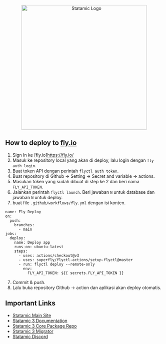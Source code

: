 <p align="center"><img src="https://statamic.com/assets/branding/Statamic-Logo+Wordmark-Rad.svg" width="400" alt="Statamic Logo" /></p>

## How to deploy to [fly.io](https://fly.io/)

1. Sign In ke [fly.io]https://fly.io/
2. Masuk ke repository local yang akan di deploy, lalu login dengan `fly auth login`.
3. Buat token API dengan perintah `flyctl auth token`.
4. Buat repository di Github -> Setting -> Secret and variable -> actions.
5. Masukan token yang sudah dibuat di step ke 2 dan beri nama `FLY_API_TOKEN`.
6. Jalankan perintah `flyctl launch`. Beri jawaban `N` untuk database dan jawaban `N` untuk deploy.
7. buat file `.github/workflows/fly.yml` dengan isi konten.

```
name: Fly Deploy
on:
  push:
    branches:
      - main
jobs:
  deploy:
    name: Deploy app
    runs-on: ubuntu-latest
    steps:
      - uses: actions/checkout@v3
      - uses: superfly/flyctl-actions/setup-flyctl@master
      - run: flyctl deploy --remote-only
        env:
          FLY_API_TOKEN: ${{ secrets.FLY_API_TOKEN }}

```

7. Commit & push.
8. Lalu buka repository Github -> action dan aplikasi akan deploy otomatis.

## Important Links

- [Statamic Main Site](https://statamic.com)
- [Statamic 3 Documentation][docs]
- [Statamic 3 Core Package Repo][cms-repo]
- [Statamic 3 Migrator](https://github.com/statamic/migrator)
- [Statamic Discord][discord]

[docs]: https://statamic.dev/
[discord]: https://statamic.com/discord
[contribution]: https://github.com/statamic/cms/blob/master/CONTRIBUTING.md
[cms-repo]: https://github.com/statamic/cms
